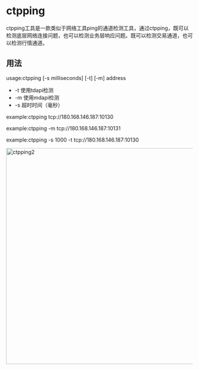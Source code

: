 # ctpping

ctpping工具是一款类似于网络工具ping的通道检测工具，通过ctpping，既可以检测底层网络连接问题，也可以检测业务层响应问题。既可以检测交易通道，也可以检测行情通道。

## 用法
usage:ctpping [-s milliseconds] [-t] [-m] address
- -t  使用tdapi检测
- -m  使用mdapi检测
- -s  超时时间（毫秒）

example:ctpping tcp://180.168.146.187:10130

example:ctpping -m tcp://180.168.146.187:10131

example:ctpping -s 1000 -t tcp://180.168.146.187:10130

<img width="584" alt="ctpping2" src="https://github.com/user-attachments/assets/d8ca174d-4455-4d66-b478-695cadb1878a">
